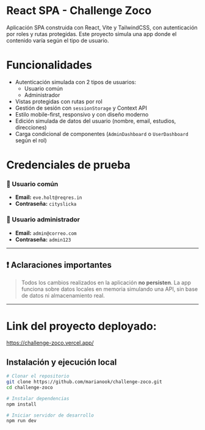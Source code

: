 # React SPA - Challenge Zoco
Aplicación SPA construida con React, Vite y TailwindCSS, con autenticación por roles y rutas protegidas. Este proyecto simula una app donde el contenido varía según el tipo de usuario.

# Funcionalidades

- Autenticación simulada con 2 tipos de usuarios:
  - Usuario común
  - Administrador
- Vistas protegidas con rutas por rol
- Gestión de sesión con `sessionStorage` y Context API
- Estilo mobile-first, responsivo y con diseño moderno
- Edición simulada de datos del usuario (nombre, email, estudios, direcciones)
- Carga condicional de componentes (`AdminDashboard` o `UserDashboard` según el rol)

# Credenciales de prueba

### 👤 Usuario común
- **Email:** `eve.holt@reqres.in`
- **Contraseña:** `cityslicka`

### 🔐 Usuario administrador
- **Email:** `admin@correo.com`
- **Contraseña:** `admin123`

---

## ❗ Aclaraciones importantes

> Todos los cambios realizados en la aplicación **no persisten**. La app funciona sobre datos locales en memoria simulando una API, sin base de datos ni almacenamiento real.

---
# Link del proyecto deployado:
https://challenge-zoco.vercel.app/

## Instalación y ejecución local

```bash
# Clonar el repositorio
git clone https://github.com/marianook/challenge-zoco.git
cd challenge-zoco

# Instalar dependencias
npm install

# Iniciar servidor de desarrollo
npm run dev

